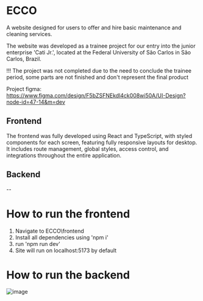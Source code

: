 # ECCO
A website designed for users to offer and hire basic maintenance and cleaning services.

The website was developed as a trainee project for our entry into the junior enterprise 'Cati Jr.', located at the Federal University of São Carlos in São Carlos, Brazil.

!!! The project was not completed due to the need to conclude the trainee period, some parts are not finished and don't represent the final product

Project figma: https://www.figma.com/design/F5bZSFNEkdl4ck008wi50A/UI-Design?node-id=47-14&m=dev

## Frontend

The frontend was fully developed using React and TypeScript, with styled components for each screen, featuring fully responsive layouts for desktop. It includes route management, global styles, access control, and integrations throughout the entire application.

## Backend

--

# How to run the frontend
1. Navigate to ECCO\frontend
2. Install all dependencies using 'npm i'
3. run 'npm run dev'
4. Site will run on localhost:5173 by default

# How to run the backend

![image](https://github.com/user-attachments/assets/2dc3847d-65e7-41d9-9798-72839e3625b4)
